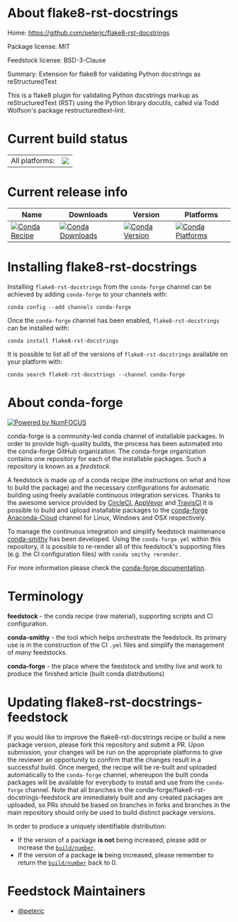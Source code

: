 About flake8-rst-docstrings
===========================

Home: https://github.com/peterjc/flake8-rst-docstrings

Package license: MIT

Feedstock license: BSD-3-Clause

Summary: Extension for flake8 for validating Python docstrings as reStructuredText

This is a flake8 plugin for validating Python docstrings markup as reStructuredText
(RST) using the Python library docutils, called via Todd Wolfson's package
restructuredtext-lint.


Current build status
====================


<table><tr><td>All platforms:</td>
    <td>
      <a href="https://dev.azure.com/conda-forge/feedstock-builds/_build/latest?definitionId=6863&branchName=master">
        <img src="https://dev.azure.com/conda-forge/feedstock-builds/_apis/build/status/flake8-rst-docstrings-feedstock?branchName=master">
      </a>
    </td>
  </tr>
</table>

Current release info
====================

| Name | Downloads | Version | Platforms |
| --- | --- | --- | --- |
| [![Conda Recipe](https://img.shields.io/badge/recipe-flake8--rst--docstrings-green.svg)](https://anaconda.org/conda-forge/flake8-rst-docstrings) | [![Conda Downloads](https://img.shields.io/conda/dn/conda-forge/flake8-rst-docstrings.svg)](https://anaconda.org/conda-forge/flake8-rst-docstrings) | [![Conda Version](https://img.shields.io/conda/vn/conda-forge/flake8-rst-docstrings.svg)](https://anaconda.org/conda-forge/flake8-rst-docstrings) | [![Conda Platforms](https://img.shields.io/conda/pn/conda-forge/flake8-rst-docstrings.svg)](https://anaconda.org/conda-forge/flake8-rst-docstrings) |

Installing flake8-rst-docstrings
================================

Installing `flake8-rst-docstrings` from the `conda-forge` channel can be achieved by adding `conda-forge` to your channels with:

```
conda config --add channels conda-forge
```

Once the `conda-forge` channel has been enabled, `flake8-rst-docstrings` can be installed with:

```
conda install flake8-rst-docstrings
```

It is possible to list all of the versions of `flake8-rst-docstrings` available on your platform with:

```
conda search flake8-rst-docstrings --channel conda-forge
```


About conda-forge
=================

[![Powered by NumFOCUS](https://img.shields.io/badge/powered%20by-NumFOCUS-orange.svg?style=flat&colorA=E1523D&colorB=007D8A)](http://numfocus.org)

conda-forge is a community-led conda channel of installable packages.
In order to provide high-quality builds, the process has been automated into the
conda-forge GitHub organization. The conda-forge organization contains one repository
for each of the installable packages. Such a repository is known as a *feedstock*.

A feedstock is made up of a conda recipe (the instructions on what and how to build
the package) and the necessary configurations for automatic building using freely
available continuous integration services. Thanks to the awesome service provided by
[CircleCI](https://circleci.com/), [AppVeyor](https://www.appveyor.com/)
and [TravisCI](https://travis-ci.com/) it is possible to build and upload installable
packages to the [conda-forge](https://anaconda.org/conda-forge)
[Anaconda-Cloud](https://anaconda.org/) channel for Linux, Windows and OSX respectively.

To manage the continuous integration and simplify feedstock maintenance
[conda-smithy](https://github.com/conda-forge/conda-smithy) has been developed.
Using the ``conda-forge.yml`` within this repository, it is possible to re-render all of
this feedstock's supporting files (e.g. the CI configuration files) with ``conda smithy rerender``.

For more information please check the [conda-forge documentation](https://conda-forge.org/docs/).

Terminology
===========

**feedstock** - the conda recipe (raw material), supporting scripts and CI configuration.

**conda-smithy** - the tool which helps orchestrate the feedstock.
                   Its primary use is in the construction of the CI ``.yml`` files
                   and simplify the management of *many* feedstocks.

**conda-forge** - the place where the feedstock and smithy live and work to
                  produce the finished article (built conda distributions)


Updating flake8-rst-docstrings-feedstock
========================================

If you would like to improve the flake8-rst-docstrings recipe or build a new
package version, please fork this repository and submit a PR. Upon submission,
your changes will be run on the appropriate platforms to give the reviewer an
opportunity to confirm that the changes result in a successful build. Once
merged, the recipe will be re-built and uploaded automatically to the
`conda-forge` channel, whereupon the built conda packages will be available for
everybody to install and use from the `conda-forge` channel.
Note that all branches in the conda-forge/flake8-rst-docstrings-feedstock are
immediately built and any created packages are uploaded, so PRs should be based
on branches in forks and branches in the main repository should only be used to
build distinct package versions.

In order to produce a uniquely identifiable distribution:
 * If the version of a package **is not** being increased, please add or increase
   the [``build/number``](https://conda.io/docs/user-guide/tasks/build-packages/define-metadata.html#build-number-and-string).
 * If the version of a package **is** being increased, please remember to return
   the [``build/number``](https://conda.io/docs/user-guide/tasks/build-packages/define-metadata.html#build-number-and-string)
   back to 0.

Feedstock Maintainers
=====================

* [@peterjc](https://github.com/peterjc/)

